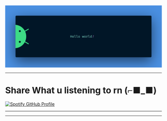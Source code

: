 ![Hello World](./assets/banner.png)


---

# Share What u listening to rn (⌐■_■)

[![Spotify GitHub Profile](https://spotify-github-profile.kittinanx.com/api/view.svg?uid=vwza7vomejxf50bpabt2essya&cover_image=true&theme=default&show_offline=true&background_color=030303&interchange=false&bar_color=53b14f&bar_color_cover=true)](https://spotify-github-profile.kittinanx.com/api/view.svg?uid=vwza7vomejxf50bpabt2essya&redirect=true)

---


<!--START_SECTION:activity-->


<!--END_SECTION:activity-->

---